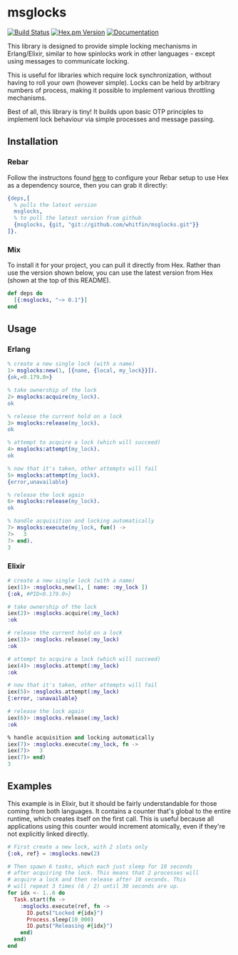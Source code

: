 # msglocks
[![Build Status](https://img.shields.io/travis/whitfin/msglocks.svg?label=unix)](https://travis-ci.org/whitfin/msglocks) [![Hex.pm Version](https://img.shields.io/hexpm/v/msglocks.svg)](https://hex.pm/packages/msglocks) [![Documentation](https://img.shields.io/badge/docs-latest-blue.svg)](https://hexdocs.pm/msglocks/)

This library is designed to provide simple locking mechanisms in Erlang/Elixir, similar to
how spinlocks work in other languages - except using messages to communicate locking.

This is useful for libraries which require lock synchronization, without having to roll your
own (however simple). Locks can be held by arbitrary numbers of process, making it possible
to implement various throttling mechanisms.

Best of all, this library is tiny! It builds upon basic OTP principles to implement lock
behaviour via simple processes and message passing.

## Installation

### Rebar

Follow the instructons found [here](https://hex.pm/docs/rebar3_usage) to configure your
Rebar setup to use Hex as a dependency source, then you can grab it directly:

```erlang
{deps,[
  % pulls the latest version
  msglocks,
  % to pull the latest version from github
  {msglocks, {git, "git://github.com/whitfin/msglocks.git"}}
]}.
```

### Mix

To install it for your project, you can pull it directly from Hex. Rather
than use the version shown below, you can use the latest version from
Hex (shown at the top of this README).

```elixir
def deps do
  [{:msglocks, "~> 0.1"}]
end
```

## Usage

### Erlang

```erlang
% create a new single lock (with a name)
1> msglocks:new(1, [{name, {local, my_lock}}]).
{ok,<0.179.0>}

% take ownership of the lock
2> msglocks:acquire(my_lock).
ok

% release the current hold on a lock
3> msglocks:release(my_lock).
ok

% attempt to acquire a lock (which will succeed)
4> msglocks:attempt(my_lock).
ok

% now that it's taken, other attempts will fail
5> msglocks:attempt(my_lock).
{error,unavailable}

% release the lock again
6> msglocks:release(my_lock).
ok

% handle acquisition and locking automatically
7> msglocks:execute(my_lock, fun() ->
7>   3
7> end).
3
```

### Elixir

```elixir
# create a new single lock (with a name)
iex(1)> :msglocks,new(1, [ name: :my_lock ])
{:ok, #PID<0.179.0>}

# take ownership of the lock
iex(2)> :msglocks.acquire(:my_lock)
:ok

# release the current hold on a lock
iex(3)> :msglocks.release(:my_lock)
:ok

# attempt to acquire a lock (which will succeed)
iex(4)> :msglocks.attempt(:my_lock)
:ok

# now that it's taken, other attempts will fail
iex(5)> :msglocks.attempt(:my_lock)
{:error, :unavailable}

# release the lock again
iex(6)> :msglocks.release(:my_lock)
:ok

% handle acquisition and locking automatically
iex(7)> :msglocks.execute(:my_lock, fn ->
iex(7)>   3
iex(7)> end)
3
```

## Examples

This example is in Elixir, but it should be fairly understandable for those coming from
both languages. It contains a counter that's global to the entire runtime, which creates
itself on the first call. This is useful because all applications using this counter would
increment atomically, even if they're not explicitly linked directly.

```elixir
# First create a new lock, with 2 slots only
{:ok, ref} = :msglocks.new(2)

# Then spawn 6 tasks, which each just sleep for 10 seconds
# after acquiring the lock. This means that 2 processes will
# acquire a lock and then release after 10 seconds. This
# will repeat 3 times (6 / 2) until 30 seconds are up.
for idx <- 1..6 do
  Task.start(fn ->
    :msglocks.execute(ref, fn ->
      IO.puts("Locked #{idx}")
      Process.sleep(10_000)
      IO.puts("Releasing #{idx}")
    end)
  end)
end
```
